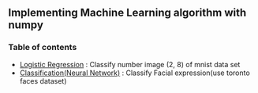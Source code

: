 ## Implementing Machine Learning algorithm with numpy

### Table of contents
* [Logistic Regression](https://github.com/jcwleo/Machine-Learning/tree/master/Logistic%20Regression) : Classify number image (2, 8) of mnist data set
* [Classification(Neural Network)](https://github.com/jcwleo/Machine-Learning/tree/master/Classification) : Classify Facial expression(use toronto faces dataset)
